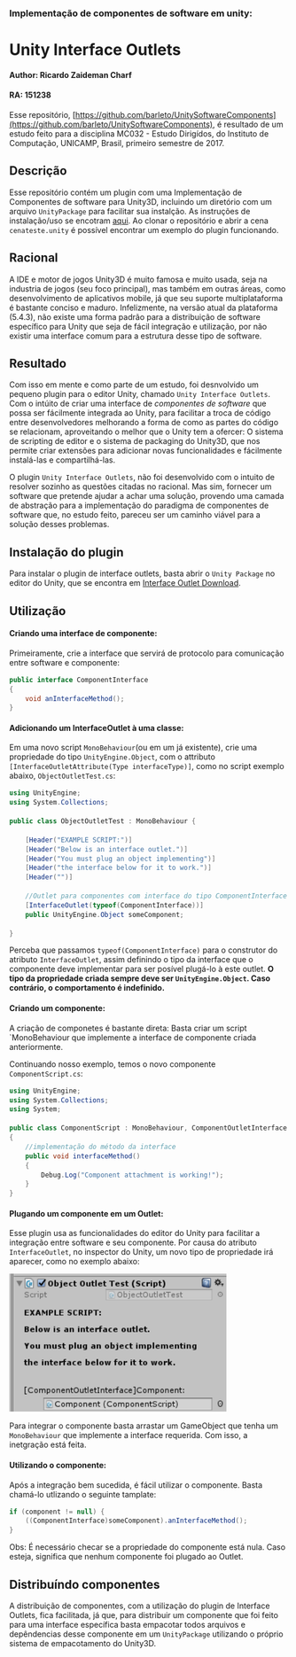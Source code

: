 ### Implementação de componentes de software em unity:
# Unity Interface Outlets

#### Author: Ricardo Zaideman Charf
#### RA: 151238
Esse repositório, [https://github.com/barleto/UnitySoftwareComponents](https://github.com/barleto/UnitySoftwareComponents), é resultado de um estudo feito para a disciplina MC032 - Estudo Dirigídos, do Instituto de Computação, UNICAMP, Brasil, primeiro semestre de 2017.

## Descrição
Esse repositório contém um plugin com uma Implementação de Componentes de software para Unity3D, incluindo um diretório com um arquivo `UnityPackage` para facilitar sua instalção.
As instruções de instalação/uso se encotram [aqui](#instuctions).
Ao clonar o repositório e abrir a cena `cenateste.unity` é possível encontrar um exemplo do plugin funcionando.

## Racional
A IDE e motor de jogos Unity3D é muito famosa e muito usada, seja na industria de jogos (seu foco principal), mas também em outras áreas, como desenvolvimento de aplicativos mobile, já que seu suporte multiplataforma é bastante conciso e maduro. Infelizmente, na versão atual da plataforma (5.4.3), não existe uma forma padrão para a distribuição de software específico para Unity que seja de fácil integração e utilização, por não existir uma interface comum para a estrutura desse tipo de software.

## Resultado
Com isso em mente e como parte de um estudo, foi desnvolvido um pequeno plugin para o editor Unity, chamado `Unity Interface Outlets`. Com o intúito de criar uma interface de _componentes de software_ que possa ser fácilmente integrada ao Unity, para facilitar a troca de código entre desenvolvedores melhorando a forma de como as partes do código se relacionam, aproveitando o melhor que o Unity tem a ofercer: O sistema de scripting de editor e o sistema de packaging do Unity3D, que nos permite criar extensões para adicionar novas funcionalidades e fácilmente instalá-las e compartilhá-las.

O plugin `Unity Interface Outlets`, não foi desenvolvido com o intuito de resolver sozinho as questões citadas no racional. Mas sim, fornecer um software que pretende ajudar a achar uma solução, provendo uma camada de abstração para a implementação do paradigma de componentes de software que, no estudo feito, pareceu ser um caminho viável para a solução desses problemas.


## Instalação do plugin
<a name="instuctions"></a>
Para instalar o plugin de interface outlets, basta abrir o `Unity Package` no editor do Unity, que se encontra em [Interface Outlet Download](https://github.com/barleto/UnitySoftwareComponents/raw/master/Assets/Unity%20Package/Unity_Interface_Outlet.unitypackage).

## Utilização

#### Criando uma interface de componente:
Primeiramente, crie a interface que servirá de protocolo para comunicação entre software e componente:


```c#
public interface ComponentInterface
{
    void anInterfaceMethod();
}
```

#### Adicionando um InterfaceOutlet à uma classe:

Em uma novo script `MonoBehaviour`(ou em um já existente), crie uma propriedade do tipo `UnityEngine.Object`, com o attributo `[InterfaceOutletAttribute(Type interfaceType)]`, como no script exemplo abaixo, `ObjectOutletTest.cs`:

```c#
using UnityEngine;
using System.Collections;

public class ObjectOutletTest : MonoBehaviour {

    [Header("EXAMPLE SCRIPT:")]
    [Header("Below is an interface outlet.")]
    [Header("You must plug an object implementing")]
    [Header("the interface below for it to work.")]
    [Header("")]

    //Outlet para componentes com interface do tipo ComponentInterface
    [InterfaceOutlet(typeof(ComponentInterface))]
    public UnityEngine.Object someComponent;

}
```
Perceba que passamos `typeof(ComponentInterface)` para o construtor do atributo `InterfaceOutlet`, assim definindo o tipo da interface que o componente deve implementar para ser posível plugá-lo à este outlet.
**O tipo da propriedade criada sempre deve ser `UnityEngine.Object`. Caso contrário, o comportamento é indefinido.**

#### Criando um componente:
A criação de componetes é bastante direta: Basta criar um script `MonoBehaviour que implemente a interface de componente criada anteriormente.

Continuando nosso exemplo, temos o novo componente `ComponentScript.cs`:


```c#
using UnityEngine;
using System.Collections;
using System;

public class ComponentScript : MonoBehaviour, ComponentOutletInterface
{
    //implementação do método da interface
    public void interfaceMethod()
    {
        Debug.Log("Component attachment is working!");
    }
}

```

#### Plugando um componente em um Outlet:

Esse plugin usa as funcionalidades do editor do Unity para facilitar a integração entre software e seu componente.
Por causa do atributo `InterfaceOutlet`, no inspector do Unity, um novo tipo de propriedade irá aparecer, como no exemplo abaixo:

![InspectorOutlet.PNG](InspectorOutlet.PNG)

Para integrar o componente basta arrastar um GameObject que tenha um `MonoBehaviour` que implemente a interface requerida. Com isso, a inetgração está feita.

#### Utilizando o componente:
Após a integração bem sucedida, é fácil utilizar o componente. Basta chamá-lo utlizando o seguinte tamplate:

```c#
if (component != null) {
    ((ComponentInterface)someComponent).anInterfaceMethod();
}
```

Obs: É necessário checar se a propriedade do componente está nula. Caso esteja, significa que nenhum componente foi plugado ao Outlet.

## Distribuíndo componentes
A distribuição de componentes, com a utilização do plugin de Interface Outlets, fica facilitada, já que, para distribuir um componente que foi feito para uma interface específica basta empacotar todos arquivos e depêndencias desse componente em um `UnityPackage` utilizando o próprio sistema de empacotamento do Unity3D.
